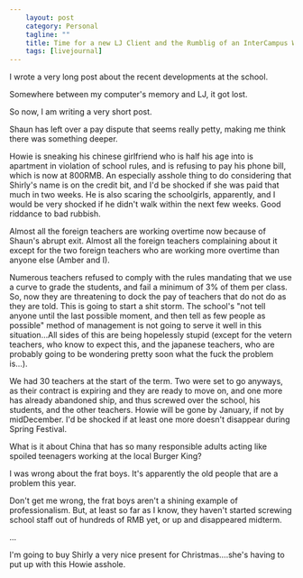 ```yaml
---                                                 
    layout: post                                    
    category: Personal                              
    tagline: ""
    title: Time for a new LJ Client and the Rumblig of an InterCampus War
    tags: [livejournal]   
---
```


I wrote a very long post about the recent developments at the school.

Somewhere between my computer's memory and LJ, it got lost.

So now, I am writing a very short post.

Shaun has left over a pay dispute that seems really petty, making me think there was something deeper.

Howie is sneaking his chinese girlfriend who is half his age into is apartment in violation of school rules, and is refusing to pay his phone bill, which is now at 800RMB. An especially asshole thing to do considering that Shirly's name is on the credit bit, and I'd be shocked if she was paid that much in two weeks. He is also scaring the schoolgirls, apparently, and I would be very shocked if he didn't walk within the next few weeks. Good riddance to bad rubbish.

Almost all the foreign teachers are working overtime now because of Shaun's abrupt exit. Almost all the foreign teachers complaining about it except for the two foreign teachers who are working more overtime than anyone else (Amber and I).

Numerous teachers refused to comply with the rules mandating that we use a curve to grade the students, and fail a minimum of 3% of them per class. So, now they are threatening to dock the pay of teachers that do not do as they are told. This is going to start a shit storm. The school's "not tell anyone until the last possible moment, and then tell as few people as possible" method of management is not going to serve it well in this situation...All sides of this are being hopelessly stupid (except for the vetern teachers, who know to expect this, and the japanese teachers, who are probably going to be wondering pretty soon what the fuck the problem is...).

We had 30 teachers at the start of the term. Two were set to go anyways, as their contract is expiring and they are ready to move on, and one more has already abandoned ship, and thus screwed over the school, his students, and the other teachers. Howie will be gone by January, if not by midDecember. I'd be shocked if at least one more doesn't disappear during Spring Festival.

What is it about China that has so many responsible adults acting like spoiled teenagers working at the local Burger King?

I was wrong about the frat boys. It's apparently the old people that are a problem this year.

Don't get me wrong, the frat boys aren't a shining example of professionalism. But, at least so far as I know, they haven't started screwing school staff out of hundreds of RMB yet, or up and disappeared midterm.

...

I'm going to buy Shirly a very nice present for Christmas....she's having to put up with this Howie asshole.
